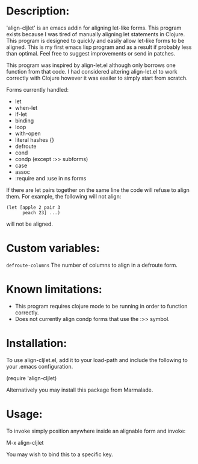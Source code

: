 # Description:

'align-cljlet' is an emacs addin for aligning let-like forms. This
program exists because I was tired of manually aligning let statements
in Clojure.  This program is designed to quickly and easily allow
let-like forms to be aligned.  This is my first emacs lisp program and
as a result if probably less than optimal.  Feel free to suggest
improvements or send in patches.

This program was inspired by align-let.el although only borrows one
function from that code.  I had considered altering align-let.el to
work correctly with Clojure however it was easiler to simply start
from scratch.

Forms currently handled:

 * let
 * when-let
 * if-let
 * binding
 * loop
 * with-open
 * literal hashes {}
 * defroute
 * cond
 * condp (except :>> subforms)
 * case
 * assoc
 * :require and :use in ns forms

If there are let pairs together on the same line the code will refuse
to align them. For example, the following will not align:

    (let [apple 2 pair 3
          peach 23] ...)

will not be aligned.

# Custom variables:

`defroute-columns` The number of columns to align in a defroute form.

# Known limitations:

* This program requires clojure mode to be running in order to
  function correctly.
* Does not currently align condp forms that use the :>> symbol.

# Installation:

To use align-cljlet.el, add it to your load-path and include the
following to your .emacs configuration.

(require 'align-cljlet)

Alternatively you may install this package from Marmalade.

# Usage:

To invoke simply position anywhere inside an alignable form and
invoke:

 M-x align-cljlet

You may wish to bind this to a specific key.

